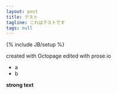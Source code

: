 ```yaml
---
layout: post
title: テスト
tagline: これはテストです
tags: null
---
```

{% include JB/setup %}

created with Octopage
edited with prose.io

- a
- b

**strong text**
